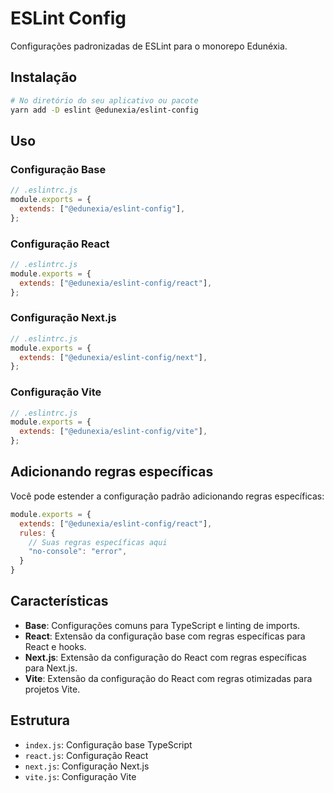 # ESLint Config

Configurações padronizadas de ESLint para o monorepo Edunéxia.

## Instalação

```bash
# No diretório do seu aplicativo ou pacote
yarn add -D eslint @edunexia/eslint-config
```

## Uso

### Configuração Base

```js
// .eslintrc.js
module.exports = {
  extends: ["@edunexia/eslint-config"],
};
```

### Configuração React

```js
// .eslintrc.js
module.exports = {
  extends: ["@edunexia/eslint-config/react"],
};
```

### Configuração Next.js

```js
// .eslintrc.js
module.exports = {
  extends: ["@edunexia/eslint-config/next"],
};
```

### Configuração Vite

```js
// .eslintrc.js
module.exports = {
  extends: ["@edunexia/eslint-config/vite"],
};
```

## Adicionando regras específicas

Você pode estender a configuração padrão adicionando regras específicas:

```js
module.exports = {
  extends: ["@edunexia/eslint-config/react"],
  rules: {
    // Suas regras específicas aqui
    "no-console": "error",
  }
}
```

## Características

- **Base**: Configurações comuns para TypeScript e linting de imports.
- **React**: Extensão da configuração base com regras específicas para React e hooks.
- **Next.js**: Extensão da configuração do React com regras específicas para Next.js.
- **Vite**: Extensão da configuração do React com regras otimizadas para projetos Vite.

## Estrutura

- `index.js`: Configuração base TypeScript
- `react.js`: Configuração React
- `next.js`: Configuração Next.js
- `vite.js`: Configuração Vite 